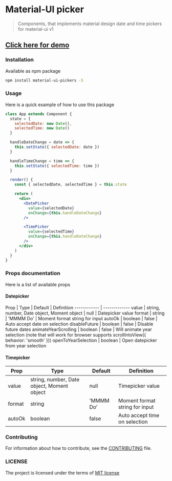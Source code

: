 # Material-UI picker
> Components, that implements material design date and time pickers for material-ui v1

## [Click here for demo](https://dmtrkovalenko.github.io/material-ui-pickers/)

### Installation
Available as npm package 
```sh
npm install material-ui-pickers -S
```

### Usage 
Here is a quick example of how to use this package

```jsx
class App extends Component {
  state = {
    selectedDate: new Date(),
    selectedTime: new Date()
  }

  handleDateChange = date => {
    this.setState({ selectedDate: date })
  }

  handleTimeChange = time => {
    this.setState({ selectedTime: time })
  }

  render() {
    const { selectedDate, selectedTime } = this.state

    return (
      <div>
        <DatePicker 
          value={selectedDate}
          onChange={this.handleDateChange}
        />  

        <TimePicker 
          value={selectedTime}
          onChange={this.handleDateChange}
        />  
      </div>
    )
  }
}
```

### Props documentation
Here is a list of available props 

#### Datepicker
Prop | Type | Default | Definition
------------ | -------------
value | string, number, Date object, Moment object | null | Datepicker value
format | string | 'MMMM Do' | Moment format string for input
autoOk | boolean | false | Auto accept date on selection 
disableFuture | boolean | false | Disable future dates
animateYearScrolling | boolean | false | Will animate year selection (note that will work for browser supports scrollIntoView({ behavior: 'smooth' }))
openToYearSelection | boolean | Open datepicker from year selection

#### Timepicker
Prop | Type | Default | Definition
------------ | ------------- | ------------- | -------------
value | string, number, Date object, Moment object | null | Timepicker value
format | string | 'MMMM Do' | Moment format string for input
autoOk | boolean | false | Auto accept time on selection 

### Contributing
For information about how to contribute, see the [CONTRIBUTING](https://github.com/dmtrKovalenko/material-ui-pickers/blob/master/CONTRIBUTE.md) file.

### LICENSE
The project is licensed under the terms of [MIT license](https://github.com/dmtrKovalenko/material-ui-pickers/blob/master/LICENSE)